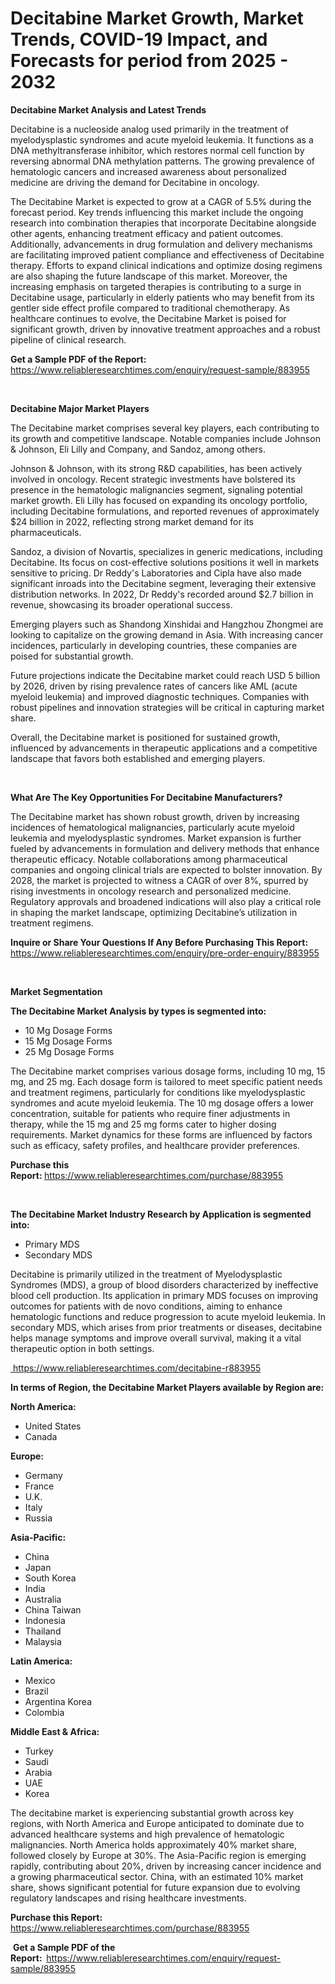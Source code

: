 <p><h1>Decitabine Market Growth, Market Trends, COVID-19 Impact, and Forecasts for period from 2025 - 2032</h1></p><p><strong>Decitabine Market Analysis and Latest Trends</strong></p>
<p><p>Decitabine is a nucleoside analog used primarily in the treatment of myelodysplastic syndromes and acute myeloid leukemia. It functions as a DNA methyltransferase inhibitor, which restores normal cell function by reversing abnormal DNA methylation patterns. The growing prevalence of hematologic cancers and increased awareness about personalized medicine are driving the demand for Decitabine in oncology.</p><p>The Decitabine Market is expected to grow at a CAGR of 5.5% during the forecast period. Key trends influencing this market include the ongoing research into combination therapies that incorporate Decitabine alongside other agents, enhancing treatment efficacy and patient outcomes. Additionally, advancements in drug formulation and delivery mechanisms are facilitating improved patient compliance and effectiveness of Decitabine therapy. Efforts to expand clinical indications and optimize dosing regimens are also shaping the future landscape of this market. Moreover, the increasing emphasis on targeted therapies is contributing to a surge in Decitabine usage, particularly in elderly patients who may benefit from its gentler side effect profile compared to traditional chemotherapy. As healthcare continues to evolve, the Decitabine Market is poised for significant growth, driven by innovative treatment approaches and a robust pipeline of clinical research.</p></p>
<p><strong>Get a Sample PDF of the Report:&nbsp;</strong> <a href="https://www.reliableresearchtimes.com/enquiry/request-sample/883955?utm_campaign=2326&utm_medium=2&utm_source=Github&utm_content=ia&utm_term=19042025&utm_id=decitabine">https://www.reliableresearchtimes.com/enquiry/request-sample/883955</a></p>
<p>&nbsp;</p>
<p><strong>Decitabine Major Market Players</strong></p>
<p><p>The Decitabine market comprises several key players, each contributing to its growth and competitive landscape. Notable companies include Johnson & Johnson, Eli Lilly and Company, and Sandoz, among others. </p><p>Johnson & Johnson, with its strong R&D capabilities, has been actively involved in oncology. Recent strategic investments have bolstered its presence in the hematologic malignancies segment, signaling potential market growth. Eli Lilly has focused on expanding its oncology portfolio, including Decitabine formulations, and reported revenues of approximately $24 billion in 2022, reflecting strong market demand for its pharmaceuticals.</p><p>Sandoz, a division of Novartis, specializes in generic medications, including Decitabine. Its focus on cost-effective solutions positions it well in markets sensitive to pricing. Dr Reddy's Laboratories and Cipla have also made significant inroads into the Decitabine segment, leveraging their extensive distribution networks. In 2022, Dr Reddy's recorded around $2.7 billion in revenue, showcasing its broader operational success.</p><p>Emerging players such as Shandong Xinshidai and Hangzhou Zhongmei are looking to capitalize on the growing demand in Asia. With increasing cancer incidences, particularly in developing countries, these companies are poised for substantial growth.</p><p>Future projections indicate the Decitabine market could reach USD 5 billion by 2026, driven by rising prevalence rates of cancers like AML (acute myeloid leukemia) and improved diagnostic techniques. Companies with robust pipelines and innovation strategies will be critical in capturing market share. </p><p>Overall, the Decitabine market is positioned for sustained growth, influenced by advancements in therapeutic applications and a competitive landscape that favors both established and emerging players.</p></p>
<p>&nbsp;</p>
<p><strong>What Are The Key Opportunities For Decitabine Manufacturers?</strong></p>
<p><p>The Decitabine market has shown robust growth, driven by increasing incidences of hematological malignancies, particularly acute myeloid leukemia and myelodysplastic syndromes. Market expansion is further fueled by advancements in formulation and delivery methods that enhance therapeutic efficacy. Notable collaborations among pharmaceutical companies and ongoing clinical trials are expected to bolster innovation. By 2028, the market is projected to witness a CAGR of over 8%, spurred by rising investments in oncology research and personalized medicine. Regulatory approvals and broadened indications will also play a critical role in shaping the market landscape, optimizing Decitabine’s utilization in treatment regimens.</p></p>
<p><strong>Inquire or Share Your Questions If Any Before Purchasing This Report:</strong> <a href="https://www.reliableresearchtimes.com/enquiry/pre-order-enquiry/883955?utm_campaign=2326&utm_medium=2&utm_source=Github&utm_content=ia&utm_term=19042025&utm_id=decitabine">https://www.reliableresearchtimes.com/enquiry/pre-order-enquiry/883955</a></p>
<p>&nbsp;</p>
<p><strong>Market Segmentation</strong></p>
<p><strong>The Decitabine Market Analysis by types is segmented into:</strong></p>
<p><ul><li>10 Mg Dosage Forms</li><li>15 Mg Dosage Forms</li><li>25 Mg Dosage Forms</li></ul></p>
<p><p>The Decitabine market comprises various dosage forms, including 10 mg, 15 mg, and 25 mg. Each dosage form is tailored to meet specific patient needs and treatment regimens, particularly for conditions like myelodysplastic syndromes and acute myeloid leukemia. The 10 mg dosage offers a lower concentration, suitable for patients who require finer adjustments in therapy, while the 15 mg and 25 mg forms cater to higher dosing requirements. Market dynamics for these forms are influenced by factors such as efficacy, safety profiles, and healthcare provider preferences.</p></p>
<p><strong>Purchase this Report:&nbsp;</strong><a href="https://www.reliableresearchtimes.com/purchase/883955?utm_campaign=2326&utm_medium=2&utm_source=Github&utm_content=ia&utm_term=19042025&utm_id=decitabine">https://www.reliableresearchtimes.com/purchase/883955</a></p>
<p>&nbsp;</p>
<p><strong>The Decitabine Market Industry Research by Application is segmented into:</strong></p>
<p><ul><li>Primary MDS</li><li>Secondary MDS</li></ul></p>
<p><p>Decitabine is primarily utilized in the treatment of Myelodysplastic Syndromes (MDS), a group of blood disorders characterized by ineffective blood cell production. Its application in primary MDS focuses on improving outcomes for patients with de novo conditions, aiming to enhance hematologic functions and reduce progression to acute myeloid leukemia. In secondary MDS, which arises from prior treatments or diseases, decitabine helps manage symptoms and improve overall survival, making it a vital therapeutic option in both settings.</p></p>
<p><a href="https://www.reliableresearchtimes.com/decitabine-r883955?utm_campaign=2326&utm_medium=2&utm_source=Github&utm_content=ia&utm_term=19042025&utm_id=decitabine">&nbsp;https://www.reliableresearchtimes.com/decitabine-r883955</a></p>
<p><strong>In terms of Region, the Decitabine Market Players available by Region are:</strong></p>
<p>
    <p> <strong> North America: </strong>
        <ul>
            <li>United States</li>
            <li>Canada</li>
        </ul>
        </p> 
    <p> <strong> Europe: </strong>
        <ul>
            <li>Germany</li>
            <li>France</li>
            <li>U.K.</li>
            <li>Italy</li>
            <li>Russia</li>
        </ul>
        </p> 
    <p> <strong> Asia-Pacific: </strong>
        <ul>
            <li>China</li>
            <li>Japan</li>
            <li>South Korea</li>
            <li>India</li>
            <li>Australia</li>
            <li>China Taiwan</li>
            <li>Indonesia</li>
            <li>Thailand</li>
            <li>Malaysia</li>
        </ul>
        </p> 
    <p> <strong> Latin America: </strong>
        <ul>
            <li>Mexico</li>
            <li>Brazil</li>
            <li>Argentina Korea</li>
            <li>Colombia</li>
        </ul>
        </p> 
    <p> <strong> Middle East & Africa: </strong>
        <ul>
            <li>Turkey</li>
            <li>Saudi</li>
            <li>Arabia</li>
            <li>UAE</li>
            <li>Korea</li>
        </ul>
    </p>
    </p>
<p><p>The decitabine market is experiencing substantial growth across key regions, with North America and Europe anticipated to dominate due to advanced healthcare systems and high prevalence of hematologic malignancies. North America holds approximately 40% market share, followed closely by Europe at 30%. The Asia-Pacific region is emerging rapidly, contributing about 20%, driven by increasing cancer incidence and a growing pharmaceutical sector. China, with an estimated 10% market share, shows significant potential for future expansion due to evolving regulatory landscapes and rising healthcare investments.</p></p>
<p><strong>Purchase this Report: </strong><a href="https://www.reliableresearchtimes.com/purchase/883955?utm_campaign=2326&utm_medium=2&utm_source=Github&utm_content=ia&utm_term=19042025&utm_id=decitabine">https://www.reliableresearchtimes.com/purchase/883955</a></p>
<p>&nbsp;<strong>Get a Sample PDF of the Report:&nbsp;&nbsp;</strong><a href="https://www.reliableresearchtimes.com/enquiry/request-sample/883955?utm_campaign=2326&utm_medium=2&utm_source=Github&utm_content=ia&utm_term=19042025&utm_id=decitabine">https://www.reliableresearchtimes.com/enquiry/request-sample/883955</a></p>
<p><strong></strong></p>
<p><p></p><p></p><p></p></p>